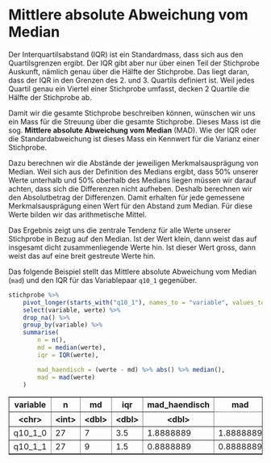 # Mittlere absolute Abweichung vom Median

Der Interquartilsabstand (IQR) ist ein Standardmass, dass sich aus den Quartilsgrenzen ergibt. Der IQR gibt aber nur über einen Teil der Stichprobe Auskunft, nämlich genau über die Hälfte der Stichprobe. Das liegt daran, dass der IQR in den Grenzen des 2. und 3. Quartils definiert ist. Weil jedes Quartil genau ein Viertel einer Stichprobe umfasst, decken 2 Quartile die Hälfte der Stichprobe ab. 

Damit wir die gesamte Stichprobe beschreiben können, wünschen wir uns ein Mass für die Streuung über die gesamte Stichprobe. Dieses Mass ist die sog. **Mittlere absolute Abweichung vom Median** (MAD).  Wie der IQR oder die Standardabweichung ist dieses Mass ein Kennwert für die Varianz einer Stichprobe. 

Dazu berechnen wir die Abstände der jeweiligen Merkmalsausprägung von Median. Weil sich aus der Definition des Medians ergibt, dass 50% unserer Werte unterhalb und 50% oberhalb des Medians liegen müssen wir darauf achten, dass sich die Differenzen nicht aufheben. Deshalb berechnen wir den Absolutbetrag der Differenzen. Damit erhalten für jede gemessene Merkmalsausprägung einen Wert für den Abstand zum Median. Für diese Werte bilden wir das arithmetische Mittel.

Das Ergebnis zeigt uns die zentrale Tendenz für alle Werte unserer Stichprobe in Bezug auf den Median. Ist der Wert klein, dann weist das auf insgesamt dicht zusammenliegende Werte hin. Ist dieser Wert gross, dann weist das auf eine breit gestreute Werte hin. 

Das folgende Beispiel stellt das Mittlere absolute Abweichung vom Median (`mad`) und den IQR für das Variablepaar `q10_1`  gegenüber.


```R
stichprobe %>%
    pivot_longer(starts_with("q10_1"), names_to = "variable", values_to = "werte") %>% 
    select(variable, werte) %>%
    drop_na() %>%
    group_by(variable) %>%
    summarise(
        n = n(),
        md = median(werte), 
        iqr = IQR(werte),

        mad_haendisch = (werte - md) %>% abs() %>% median(),
        mad = mad(werte)
    )
```

<table border="1">
<thead>
	<tr><th scope=col>variable</th><th scope=col>n</th><th scope=col>md</th><th scope=col>iqr</th><th scope=col>mad_haendisch</th><th scope=col>mad</th></tr>
	<tr><th scope=col>&lt;chr&gt;</th><th scope=col>&lt;int&gt;</th><th scope=col>&lt;dbl&gt;</th><th scope=col>&lt;dbl&gt;</th><th scope=col>&lt;dbl&gt;</th></tr>
</thead>
<tbody>
	<tr><td>q10_1_0</td><td>27</td><td>7</td><td>3.5</td><td>1.8888889</td><td>1.8888889</td></tr>
	<tr><td>q10_1_1</td><td>27</td><td>9</td><td>1.5</td><td>0.8888889</td><td>0.8888889</td></tr>
</tbody>
</table>

<div class="col-md-12 text-center h4">
    <a href="https://moodle.zhaw.ch/course/view.php?id=7569&section=4"><i class="fa fa-lg fa-arrow-up"></i></a>
</div>